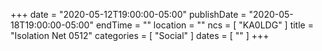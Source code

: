 +++
date = "2020-05-12T19:00:00-05:00"
publishDate = "2020-05-18T19:00:00-05:00"
endTime = ""
location = ""
ncs = [ "KA0LDG" ]
title = "Isolation Net 0512"
categories = [ "Social" ]
dates = [ "" ]
+++
